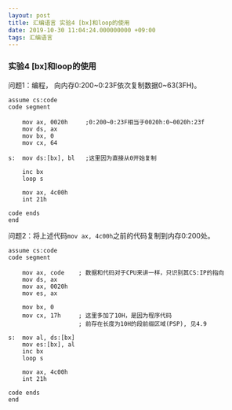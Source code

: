 ```yaml
---
layout: post
title: 汇编语言 实验4 [bx]和loop的使用
date: 2019-10-30 11:04:24.000000000 +09:00
tags: 汇编语言
---
```


### 实验4 [bx]和loop的使用

问题1：编程， 向内存0:200~0:23F依次复制数据0~63(3FH)。

```x86asm
assume cs:code
code segment

    mov ax, 0020h     ;0:200~0:23F相当于0020h:0~0020h:23f
    mov ds, ax
    mov bx, 0
    mov cx, 64

s:  mov ds:[bx], bl   ;这里因为直接从0开始复制

    inc bx
    loop s

    mov ax, 4c00h
    int 21h

code ends
end
```

问题2：将上述代码```mov ax, 4c00h```之前的代码复制到内存0:200处。

```x86asm
assume cs:code
code segment

    mov ax, code    ; 数据和代码对于CPU来讲一样，只识别其CS:IP的指向
    mov ds, ax
    mov ax, 0020h
    mov es, ax

    mov bx, 0
    mov cx, 17h     ; 这里多加了10H，是因为程序代码
                    ; 前存在长度为10H的段前缀区域(PSP), 见4.9

s:  mov al, ds:[bx]
    mov es:[bx], al
    inc bx
    loop s

    mov ax, 4c00h
    int 21h

code ends
end
```

